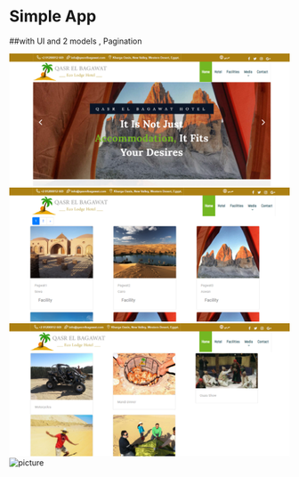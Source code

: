 # Simple App
##with UI and 2 models , Pagination 

![picture](https://github.com/Ahmed-Mansour111/VisionApp/blob/master/Vision/wwwroot/Images/1.PNG)
![picture](https://github.com/Ahmed-Mansour111/VisionApp/blob/master/Vision/wwwroot/Images/2.PNG)
![picture](https://github.com/Ahmed-Mansour111/VisionApp/blob/master/Vision/wwwroot/Images/3.PNG)
![picture](https://github.com/Ahmed-Mansour111/VisionApp/blob/master/Vision/wwwroot/Images/4.PNG)
